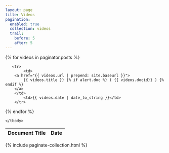 ```yaml
---
layout: page
title: Videos 
pagination: 
  enabled: true
  collection: videos
  trail: 
    before: 5
    after: 5
---
```


<table class="uk-table uk-table-responsive">
    <thead>
        <tr>
            <th>Document Title</th>
            <th>Date</th>
        </tr>
    </thead>
    <tbody>

{% for videos in paginator.posts %}

       <tr>
            <td>
		<a href="{{ videos.url | prepend: site.baseurl }}"> 
		    {{ videos.title }} {% if alert.doc %} ( {{ videos.docid}} ) {% endif %}
		</a>
	    </td>
            <td>{{ videos.date | date_to_string }}</td>
        </tr>

{% endfor %}

    </tbody>
</table>

{% include paginate-collection.html %}
